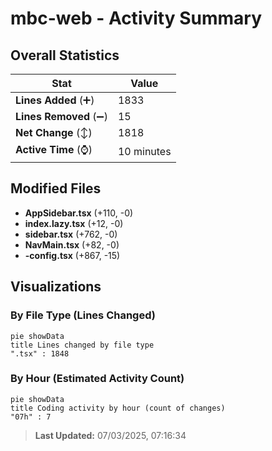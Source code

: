 # mbc-web - Activity Summary 

## Overall Statistics

| Stat                   | Value                                                             |
| ---------------------- | ----------------------------------------------------------------- |
| **Lines Added** (➕)   | 1833                                          |
| **Lines Removed** (➖) | 15                                        |
| **Net Change** (↕)    | 1818                |
| **Active Time** (⌚)   | 10 minutes |


## Modified Files
- **AppSidebar.tsx** (+110, -0)
- **index.lazy.tsx** (+12, -0)
- **sidebar.tsx** (+762, -0)
- **NavMain.tsx** (+82, -0)
- **-config.tsx** (+867, -15)

## Visualizations

### By File Type (Lines Changed)

```mermaid
pie showData
title Lines changed by file type
".tsx" : 1848
```

### By Hour (Estimated Activity Count)

```mermaid
pie showData
title Coding activity by hour (count of changes)
"07h" : 7
```


> **Last Updated:** 07/03/2025, 07:16:34
